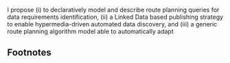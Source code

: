 I propose
(i) to declaratively model and describe route planning queries
for data requirements identification,
(ii) a Linked Data based publishing strategy
to enable hypermedia-driven automated data discovery, and
(iii) a generic route planning algorithm model
able to automatically adapt


<section id="footnotes">
  <h2>Footnotes</h2>
</section>